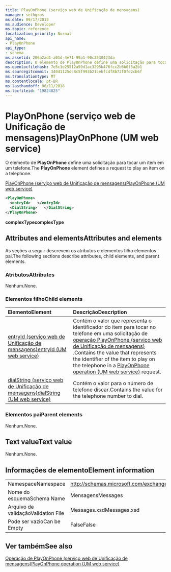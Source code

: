 ```yaml
---
title: PlayOnPhone (serviço web de Unificação de mensagens)
manager: sethgros
ms.date: 09/17/2015
ms.audience: Developer
ms.topic: reference
localization_priority: Normal
api_name:
- PlayOnPhone
api_type:
- schema
ms.assetid: 206a2ad1-a01d-4e71-99a1-90c2530423da
description: O elemento de PlayOnPhone define uma solicitação para tocar um item em um telefone.
ms.openlocfilehash: 7e5c1e25512a59d1ac3295b476fcc2b6b0f5a2b1
ms.sourcegitcommit: 34041125dc8c5f993b21cebfc4f8b72f0fd2cb6f
ms.translationtype: MT
ms.contentlocale: pt-BR
ms.lasthandoff: 06/11/2018
ms.locfileid: "19824825"
---
```

# <a name="playonphone-um-web-service"></a><span data-ttu-id="b8643-103">PlayOnPhone (serviço web de Unificação de mensagens)</span><span class="sxs-lookup"><span data-stu-id="b8643-103">PlayOnPhone (UM web service)</span></span>

<span data-ttu-id="b8643-104">O elemento de **PlayOnPhone** define uma solicitação para tocar um item em um telefone.</span><span class="sxs-lookup"><span data-stu-id="b8643-104">The **PlayOnPhone** element defines a request to play an item on a telephone.</span></span> 
  
[<span data-ttu-id="b8643-105">PlayOnPhone (serviço web de Unificação de mensagens)</span><span class="sxs-lookup"><span data-stu-id="b8643-105">PlayOnPhone (UM web service)</span></span>](playonphone-um-web-service.md)
  
```xml
<PlayOnPhone>
  <entryId>   </entryId>
  <DialString>   </DialString>
</PlayOnPhone>
```

 <span data-ttu-id="b8643-106">**complexType**</span><span class="sxs-lookup"><span data-stu-id="b8643-106">**complexType**</span></span>
## <a name="attributes-and-elements"></a><span data-ttu-id="b8643-107">Attributes and elements</span><span class="sxs-lookup"><span data-stu-id="b8643-107">Attributes and elements</span></span>

<span data-ttu-id="b8643-108">As seções a seguir descrevem os atributos e elementos filho elementos pai.</span><span class="sxs-lookup"><span data-stu-id="b8643-108">The following sections describe attributes, child elements, and parent elements.</span></span>
  
### <a name="attributes"></a><span data-ttu-id="b8643-109">Atributos</span><span class="sxs-lookup"><span data-stu-id="b8643-109">Attributes</span></span>

<span data-ttu-id="b8643-110">Nenhum.</span><span class="sxs-lookup"><span data-stu-id="b8643-110">None.</span></span>
  
### <a name="child-elements"></a><span data-ttu-id="b8643-111">Elementos filho</span><span class="sxs-lookup"><span data-stu-id="b8643-111">Child elements</span></span>

|<span data-ttu-id="b8643-112">**Elemento**</span><span class="sxs-lookup"><span data-stu-id="b8643-112">**Element**</span></span>|<span data-ttu-id="b8643-113">**Descrição**</span><span class="sxs-lookup"><span data-stu-id="b8643-113">**Description**</span></span>|
|:-----|:-----|
|[<span data-ttu-id="b8643-114">entryId (serviço web de Unificação de mensagens)</span><span class="sxs-lookup"><span data-stu-id="b8643-114">entryId (UM web service)</span></span>](entryid-um-web-service.md) <br/> |<span data-ttu-id="b8643-115">Contém o valor que representa o identificador do item para tocar no telefone em uma solicitação de [operação PlayOnPhone (serviço web de Unificação de mensagens)](playonphone-operation-um-web-service.md) .</span><span class="sxs-lookup"><span data-stu-id="b8643-115">Contains the value that represents the identifier of the item to play on the telephone in a [PlayOnPhone operation (UM web service)](playonphone-operation-um-web-service.md) request.</span></span>  <br/> |
|[<span data-ttu-id="b8643-116">dialString (serviço web de Unificação de mensagens)</span><span class="sxs-lookup"><span data-stu-id="b8643-116">dialString (UM web service)</span></span>](dialstring-um-web-service.md) <br/> |<span data-ttu-id="b8643-117">Contém o valor para o número de telefone discar.</span><span class="sxs-lookup"><span data-stu-id="b8643-117">Contains the value for the telephone number to dial.</span></span>  <br/> |
   
### <a name="parent-elements"></a><span data-ttu-id="b8643-118">Elementos pai</span><span class="sxs-lookup"><span data-stu-id="b8643-118">Parent elements</span></span>

<span data-ttu-id="b8643-119">Nenhum.</span><span class="sxs-lookup"><span data-stu-id="b8643-119">None.</span></span>
  
## <a name="text-value"></a><span data-ttu-id="b8643-120">Text value</span><span class="sxs-lookup"><span data-stu-id="b8643-120">Text value</span></span>

<span data-ttu-id="b8643-121">Nenhum.</span><span class="sxs-lookup"><span data-stu-id="b8643-121">None.</span></span>
  
## <a name="element-information"></a><span data-ttu-id="b8643-122">Informações de elemento</span><span class="sxs-lookup"><span data-stu-id="b8643-122">Element information</span></span>

|||
|:-----|:-----|
|<span data-ttu-id="b8643-123">Namespace</span><span class="sxs-lookup"><span data-stu-id="b8643-123">Namespace</span></span>  <br/> |http://schemas.microsoft.com/exchange/services/2006/messages  <br/> |
|<span data-ttu-id="b8643-124">Nome do esquema</span><span class="sxs-lookup"><span data-stu-id="b8643-124">Schema Name</span></span>  <br/> |<span data-ttu-id="b8643-125">Mensagens</span><span class="sxs-lookup"><span data-stu-id="b8643-125">Messages</span></span>  <br/> |
|<span data-ttu-id="b8643-126">Arquivo de validação</span><span class="sxs-lookup"><span data-stu-id="b8643-126">Validation File</span></span>  <br/> |<span data-ttu-id="b8643-127">Messages.xsd</span><span class="sxs-lookup"><span data-stu-id="b8643-127">Messages.xsd</span></span>  <br/> |
|<span data-ttu-id="b8643-128">Pode ser vazio</span><span class="sxs-lookup"><span data-stu-id="b8643-128">Can be Empty</span></span>  <br/> |<span data-ttu-id="b8643-129">False</span><span class="sxs-lookup"><span data-stu-id="b8643-129">False</span></span>  <br/> |
   
## <a name="see-also"></a><span data-ttu-id="b8643-130">Ver também</span><span class="sxs-lookup"><span data-stu-id="b8643-130">See also</span></span>



[<span data-ttu-id="b8643-131">Operação de PlayOnPhone (serviço web de Unificação de mensagens)</span><span class="sxs-lookup"><span data-stu-id="b8643-131">PlayOnPhone operation (UM web service)</span></span>](playonphone-operation-um-web-service.md)

